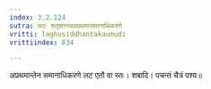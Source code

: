 ```yaml
---
index: 3.2.124
sutra: लटः शतृशानचावप्रथमासमानाधिकरणे
vritti: laghusiddhantakaumudi
vrittiindex: 834

---
```

अप्रथमान्तेन समानाधिकरणे लट एतौ वा स्तः। शबादि। पचन्तं चैत्रं पश्य॥